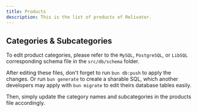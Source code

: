 ```yaml
---
title: Products
description: This is the list of products of Relivator.
---
```


## Categories & Subcategories

To edit product categories, please refer to the `MySQL`, `PostgreSQL`, or `LibSQL` corresponding schema file in the `src/db/schema` folder.

After editing these files, don't forget to run `bun db:push` to apply the changes. Or run `bun generate` to create a sharable SQL, which another developers may apply with `bun migrate` to edit theirs database tables easily.

Then, simply update the category names and subcategories in the products file accordingly.
